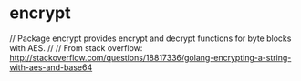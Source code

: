encrypt
============
// Package encrypt provides encrypt and decrypt functions for byte blocks with AES.
//
// From stack overflow: http://stackoverflow.com/questions/18817336/golang-encrypting-a-string-with-aes-and-base64

